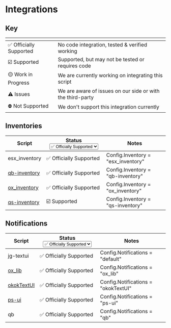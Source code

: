 # Integrations



## Key

<table data-view="cards"><thead><tr><th></th><th></th></tr></thead><tbody><tr><td><span data-gb-custom-inline data-tag="emoji" data-code="2705">✅</span> Officially Supported</td><td>No code integration, tested &#x26; verified working</td></tr><tr><td><span data-gb-custom-inline data-tag="emoji" data-code="2611">☑️</span> Supported</td><td>Supported, but may not be tested or requires code</td></tr><tr><td><span data-gb-custom-inline data-tag="emoji" data-code="1f7e1">🟡</span> Work in Progress</td><td>We are currently working on integrating this script</td></tr><tr><td><span data-gb-custom-inline data-tag="emoji" data-code="26a0">⚠️</span> Issues</td><td>We are aware of issues on our side or with the third-party</td></tr><tr><td><span data-gb-custom-inline data-tag="emoji" data-code="26d4">⛔</span> Not Supported</td><td>We don't support this integration currently</td></tr></tbody></table>



## Inventories

<table><thead><tr><th>Script</th><th>Status<select><option value="wFr7xH4ztRCB" label="✅ Officially Supported" color="blue"></option><option value="GnROH6hvjRoJ" label="☑️ Supported" color="blue"></option><option value="JzqYurQbHVk4" label="⚠️ Issues" color="blue"></option><option value="GaGLoIgCYdv4" label="🚫 Not Supported" color="blue"></option><option value="KgFfRN5nhktj" label="🟡 Work in Progress" color="blue"></option></select></th><th>Notes</th></tr></thead><tbody><tr><td>esx_inventory</td><td><span data-option="wFr7xH4ztRCB">✅ Officially Supported</span></td><td>Config.Inventory = "esx_inventory"</td></tr><tr><td><a href="https://github.com/qbcore-framework/qb-inventory">qb-inventory</a></td><td><span data-option="wFr7xH4ztRCB">✅ Officially Supported</span></td><td>Config.Inventory = "qb-inventory"</td></tr><tr><td><a href="https://github.com/overextended/ox_inventory/releases">ox_inventory</a></td><td><span data-option="wFr7xH4ztRCB">✅ Officially Supported</span></td><td>Config.Inventory = "ox_inventory"</td></tr><tr><td><a href="https://buy.quasar-store.com/package/6304046">qs-inventory</a></td><td><span data-option="GnROH6hvjRoJ">☑️ Supported</span></td><td>Config.Inventory = "qs-inventory"</td></tr></tbody></table>

## Notifications

<table><thead><tr><th>Script</th><th>Status<select><option value="wFr7xH4ztRCB" label="✅ Officially Supported" color="blue"></option><option value="GnROH6hvjRoJ" label="☑️ Supported" color="blue"></option><option value="JzqYurQbHVk4" label="⚠️ Issues" color="blue"></option><option value="GaGLoIgCYdv4" label="🚫 Not Supported" color="blue"></option><option value="KgFfRN5nhktj" label="🟡 Work in Progress" color="blue"></option></select></th><th>Notes</th></tr></thead><tbody><tr><td>jg-textui</td><td><span data-option="wFr7xH4ztRCB">✅ Officially Supported</span></td><td>Config.Notifications = "default"</td></tr><tr><td><a href="https://github.com/overextended/ox_lib/releases/">ox_lib</a></td><td><span data-option="wFr7xH4ztRCB">✅ Officially Supported</span></td><td>Config.Notifications = "ox_lib"</td></tr><tr><td><a href="https://okok.tebex.io/package/6024831">okokTextUI</a></td><td><span data-option="wFr7xH4ztRCB">✅ Officially Supported</span></td><td>Config.Notifications = "okokTextUI"</td></tr><tr><td><a href="https://github.com/Project-Sloth/ps-ui">ps-ui</a></td><td><span data-option="wFr7xH4ztRCB">✅ Officially Supported</span></td><td>Config.Notifications = "ps-ui"</td></tr><tr><td>qb</td><td><span data-option="wFr7xH4ztRCB">✅ Officially Supported</span></td><td>Config.Notifications = "qb"</td></tr></tbody></table>

